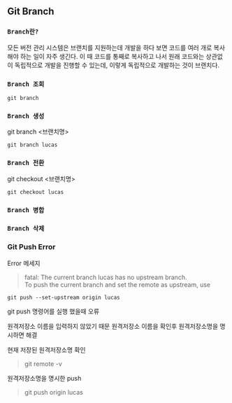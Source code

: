 ## Git Branch

### **`Branch란?`**
모든 버전 관리 시스템은 브랜치를 지원하는데 개발을 하다 보면 코드를 여러 개로 복사해야 하는 일이 자주 생긴다. 이 때 코드를 통째로 복사하고 나서 원래 코드와는 상관없이 독립적으로 개발을 진행할 수 있는데, 이렇게 독립적으로 개발하는 것이 브랜치다.

### **`Branch 조회`**

```
git branch
```

### **`Branch 생성`**

git branch <브랜치명>
```
git branch lucas
```

### **`Branch 전환`**

git checkout <브랜치명>
```
git checkout lucas
```

### **`Branch 병합`**

### **`Branch 삭제`**



### Git Push Error
Error 메세지
>fatal: The current branch lucas has no upstream branch. <br />
> To push the current branch and set the remote as upstream, use

    git push --set-upstream origin lucas

git push 명령어를 실행 했을때 오류

원격저장소 이름을 입력하지 않았기 때문
원격저장소 이름을 확인후 원격저장소명을 명시하면 해결

현재 저장된 원격저장소명 확인
> git remote -v

원격저장소명을 명시한 push 
> git push origin lucas 






